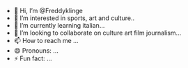 - 👋 Hi, I’m @Freddyklinge
- 👀 I’m interested in sports, art and culture..
- 🌱 I’m currently learning italian...
- 💞️ I’m looking to collaborate on culture art film journalism...
- 📫 How to reach me ...
- 😄 Pronouns: ...
- ⚡ Fun fact: ...

<!---
Freddyklinge/Freddyklinge is a ✨ special ✨ repository because its `README.md` (this file) appears on your GitHub profile.
You can click the Preview link to take a look at your changes.
--->
